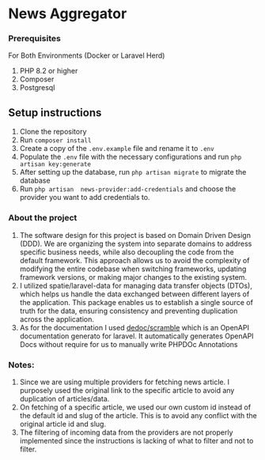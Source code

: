 # News Aggregator

### Prerequisites
For Both Environments (Docker or Laravel Herd)
1. PHP 8.2 or higher
2. Composer
3. Postgresql

## Setup instructions
1. Clone the repository
2. Run `composer install`
3. Create a copy of the `.env.example` file and rename it to `.env`
4. Populate the `.env` file with the necessary configurations and run `php artisan key:generate`
5. After setting up the database, run `php artisan migrate` to migrate the database
6. Run `php artisan  news-provider:add-credentials` and choose the provider you want to add credentials to.


### About the project
1. The software design for this project is based on Domain Driven Design (DDD). We are organizing the system into separate domains to address specific business needs, while also decoupling the code from the default framework. This approach allows us to avoid the complexity of modifying the entire codebase when switching frameworks, updating framework versions, or making major changes to the existing system.
2. I utilized spatie/laravel-data for managing data transfer objects (DTOs), which helps us handle the data exchanged between different layers of the application. This package enables us to establish a single source of truth for the data, ensuring consistency and preventing duplication across the application.
3. As for the documentation I used [dedoc/scramble](https://scramble.dedoc.co/) which is an OpenAPI documentation generato for laravel. It automatically generates OpenAPI Docs without require for us to manually write PHPDOc Annotations

### Notes:
1. Since we are using multiple providers for fetching news article. I purposely used the original link to the specific article to avoid any duplication of articles/data.
2. On fetching of a specific article, we used our own custom id instead of the default id and slug of the article. This is to avoid any conflict with the original article id and slug.
3. The filtering of incoming data from the providers are not properly implemented since the instructions is lacking of what to filter and not to filter.